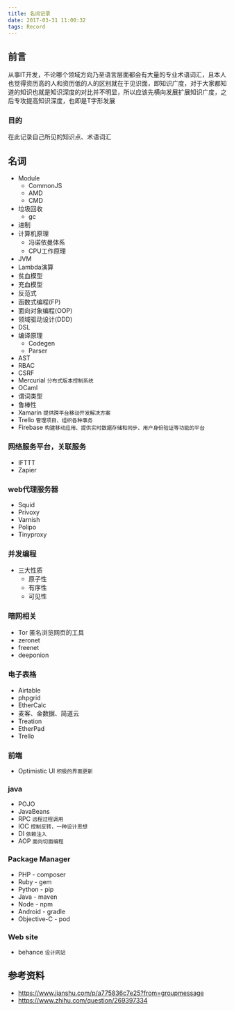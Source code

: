 ```yaml
---
title: 名词记录
date: 2017-03-31 11:00:32
tags: Record
---
```


## 前言

从事IT开发，不论哪个领域方向乃至语言层面都会有大量的专业术语词汇，且本人也觉得资历高的人和资历低的人的区别就在于见识面，即知识广度，对于大家都知道的知识也就是知识深度的对比并不明显，所以应该先横向发展扩展知识广度，之后专攻提高知识深度，也即是T字形发展

### 目的

在此记录自己所见的知识点、术语词汇

## 名词

- Module
    - CommonJS
    - AMD
    - CMD
- 垃圾回收
    - gc
- 进制
- 计算机原理
    - 冯诺依曼体系
    - CPU工作原理
- JVM
- Lambda演算
- 贫血模型
- 充血模型
- 反范式
- 函数式编程(FP)
- 面向对象编程(OOP)
- 领域驱动设计(DDD)
- DSL
- 编译原理
    - Codegen
    - Parser
- AST
- RBAC
- CSRF
- Mercurial `分布式版本控制系统`
- OCaml
- 谓词类型
- 鲁棒性
- Xamarin `提供跨平台移动开发解决方案`
- Trello `管理项目、组织各种事务`
- Firebase `构建移动应用、提供实时数据存储和同步、用户身份验证等功能的平台`

### 网络服务平台，关联服务

- IFTTT
- Zapier

### web代理服务器

- Squid
- Privoxy
- Varnish
- Polipo
- Tinyproxy

### 并发编程

- 三大性质
    + 原子性
    + 有序性
    + 可见性

### 暗网相关

- Tor 匿名浏览网页的工具
- zeronet
- freenet
- deeponion

### 电子表格

- Airtable
- phpgrid
- EtherCalc
- 麦客、金数据、简道云
- Treation
- EtherPad
- Trello

### 前端

- Optimistic UI `积极的界面更新`

### java

- POJO
- JavaBeans
- RPC `远程过程调用`
- IOC `控制反转，一种设计思想`
- DI `依赖注入`
- AOP `面向切面编程`

### Package Manager

- PHP - composer
- Ruby - gem
- Python - pip
- Java - maven
- Node - npm
- Android - gradle
- Objective-C - pod

### Web site
- behance `设计网站`

## 参考资料
- https://www.jianshu.com/p/a775836c7e25?from=groupmessage
- https://www.zhihu.com/question/269397334
